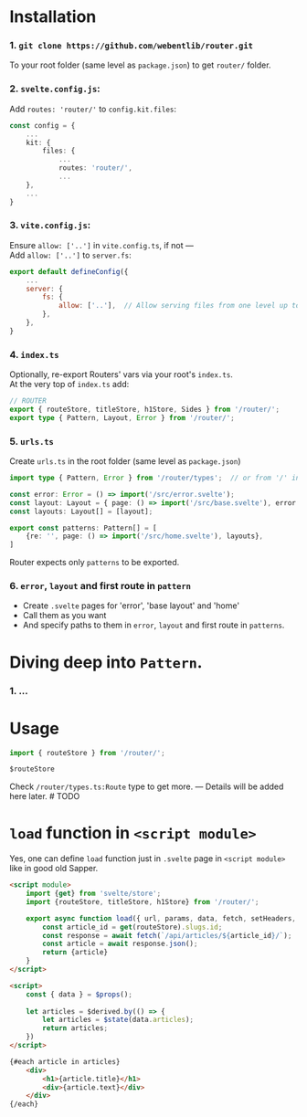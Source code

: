 # Installation

### 1. `git clone https://github.com/webentlib/router.git`

To your root folder (same level as `package.json`) to get `router/` folder.

### 2. `svelte.config.js`:

Add `routes: 'router/'` to `config.kit.files`:

```ts
const config = {
    ...
    kit: {
        files: {
            ...
            routes: 'router/',
            ...
    },
    ...
}
```

### 3. `vite.config.js`:
   
Ensure `allow: ['..']` in `vite.config.ts`, if not —  
Add `allow: ['..']` to `server.fs`:

```js
export default defineConfig({
	...
    server: {
        fs: {
            allow: ['..'],  // Allow serving files from one level up to the project root
        },
    },
}
```

### 4. `index.ts`

Optionally, re-export Routers' vars via your root's `index.ts`.  
At the very top of `index.ts` add:

```ts
// ROUTER
export { routeStore, titleStore, h1Store, Sides } from '/router/';
export type { Pattern, Layout, Error } from '/router/';
```

### 5. `urls.ts`
   
Create `urls.ts` in the root folder (same level as `package.json`)

```ts
import type { Pattern, Error } from '/router/types';  // or from '/' in case you use root index.ts

const error: Error = () => import('/src/error.svelte');
const layout: Layout = { page: () => import('/src/base.svelte'), error };
const layouts: Layout[] = [layout];

export const patterns: Pattern[] = [
    {re: '', page: () => import('/src/home.svelte'), layouts},
]
```

Router expects only `patterns` to be exported.

### 6. `error`, `layout` and first route in `pattern`

- Create `.svelte` pages for 'error', 'base layout' and 'home'
- Call them as you want
- And specify paths to them in `error`, `layout` and first route in `patterns`.

# Diving deep into `Pattern`.

### 1. ... 

# Usage

```js
import { routeStore } from '/router/';

$routeStore
```

Check `/router/types.ts:Route` type to get more.
— Details will be added here later.  # TODO

# `load` function in `<script module>`

Yes, one can define `load` function just in `.svelte` page in `<script module>` like in good old Sapper.

```html
<script module>
    import {get} from 'svelte/store';
    import {routeStore, titleStore, h1Store} from '/router/';

    export async function load({ url, params, data, fetch, setHeaders, depends, parent, untrack}) {
        const article_id = get(routeStore).slugs.id;
        const response = await fetch(`/api/articles/${article_id}/`);
        const article = await response.json();
        return {article}
    }
</script>

<script>
    const { data } = $props();
    
    let articles = $derived.by(() => {
        let articles = $state(data.articles);
        return articles;
    }) 
</script>

{#each article in articles}
    <div>
        <h1>{article.title}</h1>
        <div>{article.text}</div>
    </div>
{/each}
```